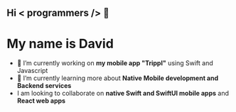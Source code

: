 ## Hi **< programmers />** 👋

# My name is David

- 🔭 I’m currently working on **my mobile app "Trippl"** using Swift and Javascript 
- 🌱 I’m currently learning more about **Native Mobile development and Backend services**
- I am looking to collaborate on **native Swift and SwiftUI mobile apps** and **React web apps**
